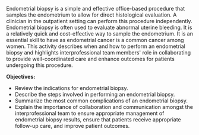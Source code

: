 Endometrial biopsy is a simple and effective office-based procedure that samples the endometrium to allow for direct histological evaluation. A clinician in the outpatient setting can perform this procedure independently. Endometrial biopsy is often used to evaluate abnormal uterine bleeding. It is a relatively quick and cost-effective way to sample the endometrium. It is an essential skill to have as endometrial cancer is a common cancer among women. This activity describes when and how to perform an endometrial biopsy and highlights interprofessional team members' role in collaborating to provide well-coordinated care and enhance outcomes for patients undergoing this procedure.

**Objectives:**
- Review the indications for endometrial biopsy.
- Describe the steps involved in performing an endometrial biopsy. 
- Summarize the most common complications of an endometrial biopsy. 
- Explain the importance of collaboration and communication amongst the interprofessional team to ensure appropriate management of endometrial biopsy results, ensure that patients receive appropriate follow-up care, and improve patient outcomes.